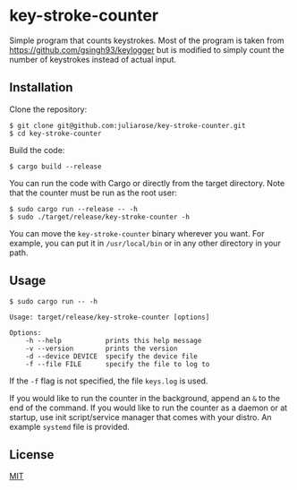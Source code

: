 # key-stroke-counter

Simple program that counts keystrokes. Most of the program is taken from <https://github.com/gsingh93/keylogger> but is modified to simply count the number of keystrokes instead of actual input.

## Installation

Clone the repository:

```
$ git clone git@github.com:juliarose/key-stroke-counter.git
$ cd key-stroke-counter
```

Build the code:

```$ cargo build --release```

You can run the code with Cargo or directly from the target directory. Note that the counter must be run as the root user:

```
$ sudo cargo run --release -- -h
$ sudo ./target/release/key-stroke-counter -h
```

You can move the `key-stroke-counter` binary wherever you want. For example, you can put it in `/usr/local/bin` or in any other directory in your path.

## Usage

```
$ sudo cargo run -- -h

Usage: target/release/key-stroke-counter [options]

Options:
    -h --help           prints this help message
    -v --version        prints the version
    -d --device DEVICE  specify the device file
    -f --file FILE      specify the file to log to
```

If the `-f` flag is not specified, the file `keys.log` is used.

If you would like to run the counter in the background, append an `&` to the end of the command. If you would like to run the counter as a daemon or at startup, use init script/service manager that comes with your distro. An example `systemd` file is provided.

## License

[MIT](https://github.com/juliarose/key-stroke-counter/blob/master/LICENSE)